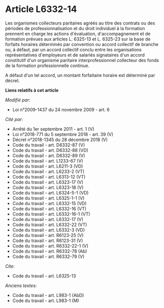 # Article L6332-14

Les organismes collecteurs paritaires agréés au titre des contrats ou des périodes de professionnalisation et du droit
individuel à la formation prennent en charge les actions d'évaluation, d'accompagnement et de formation prévues aux articles
L. 6325-13 et L. 6325-23 sur la base de forfaits horaires déterminés par convention ou accord collectif de branche ou, à
défaut, par un accord collectif conclu entre les organisations représentatives d'employeurs et de salariés signataires d'un
accord constitutif d'un organisme paritaire interprofessionnel collecteur des fonds de la formation professionnelle continue.

A défaut d'un tel accord, un montant forfaitaire horaire est déterminé par décret.

**Liens relatifs à cet article**

_Modifié par_:

  - Loi n°2009-1437 du 24 novembre 2009 - art. 6

_Cité par_:

  - Arrêté du 1er septembre 2011 - art. 1 (V)
  - Loi n°2018-771 du 5 septembre 2018 - art. 39 (V)
  - Décret n°2018-1345 du 28 décembre 2018 (V)
  - Code du travail - art. D6332-87 (V)
  - Code du travail - art. D6332-88 (VD)
  - Code du travail - art. D6332-89 (V)
  - Code du travail - art. L1233-67 (V)
  - Code du travail - art. L6211-3 (VD)
  - Code du travail - art. L6233-2 (VT)
  - Code du travail - art. L6313-12 (VT)
  - Code du travail - art. L6323-17 (V)
  - Code du travail - art. L6323-18 (V)
  - Code du travail - art. L6324-5-1 (VD)
  - Code du travail - art. L6325-1-1 (V)
  - Code du travail - art. L6332-15 (VD)
  - Code du travail - art. L6332-16 (VT)
  - Code du travail - art. L6332-16-1 (VT)
  - Code du travail - art. L6332-17 (V)
  - Code du travail - art. L6332-22 (VT)
  - Code du travail - art. L6332-3 (VD)
  - Code du travail - art. R6123-25 (V)
  - Code du travail - art. R6123-31 (V)
  - Code du travail - art. R6332-22-1 (V)
  - Code du travail - art. R6332-78 (Ab)
  - Code du travail - art. R6332-79 (V)

_Cite_:

  - Code du travail - art. L6325-13

_Anciens textes_:

  - Code du travail - art. L983-1 (AbD)
  - Code du travail - art. L983-1 (M)
